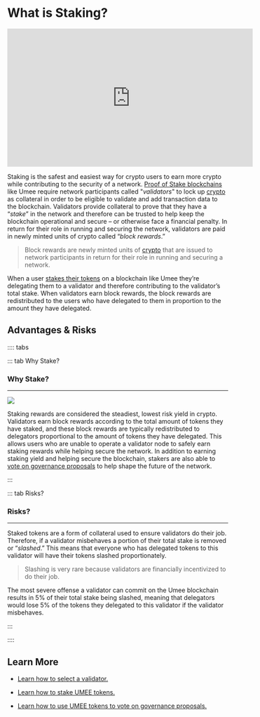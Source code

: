 # What is Staking?

<iframe width="560" height="315" src="https://www.youtube.com/embed/UBZzWMKIxEc" title="YouTube video player" frameborder="0" allow="accelerometer; autoplay; clipboard-write; encrypted-media; gyroscope; picture-in-picture" allowfullscreen></iframe>

Staking is the safest and easiest way for crypto users to earn more crypto while contributing to the security of a network. [Proof of Stake blockchains](/users/blockchain-basics/what-is-blockchain.html#types-of-blockchains) like Umee require network participants called "_validators_" to lock up [crypto](/users/blockchain-basics/what-is-crypto) as collateral in order to be eligible to validate and add transaction data to the blockchain. Validators provide collateral to prove that they have a “_stake_” in the network and therefore can be trusted to help keep the blockchain operational and secure – or otherwise face a financial penalty. In return for their role in running and securing the network, validators are paid in newly minted units of crypto called “_block rewards_.”

> Block rewards are newly minted units of [crypto](/users/blockchain-basics/what-is-crypto) that are issued to network participants in return for their role in running and securing a network. 

When a user [stakes their tokens](/users/staking-umee/staking-umee) on a blockchain like Umee they’re delegating them to a validator and therefore contributing to the validator’s total stake. When validators earn block rewards, the block rewards are redistributed to the users who have delegated to them in proportion to the amount they have delegated.

## Advantages & Risks

:::: tabs

::: tab Why Stake?

### Why Stake?

****

![](/bg/why-stake.png)

Staking rewards are considered the steadiest, lowest risk yield in crypto. Validators earn block rewards according to the total amount of tokens they have staked, and these block rewards are typically redistributed to delegators proportional to the amount of tokens they have delegated. This allows users who are unable to operate a validator node to safely earn staking rewards while helping secure the network. In addition to earning staking yield and helping secure the blockchain, stakers are also able to [vote on governance proposals](/users/governance/voting) to help shape the future of the network.

:::

::: tab Risks?

### Risks?

****

Staked tokens are a form of collateral used to ensure validators do their job. Therefore, if a validator misbehaves a portion of their total stake is removed or “_slashed_.” This means that everyone who has delegated tokens to this validator will have their tokens slashed proportionately. 

> Slashing is very rare because validators are financially incentivized to do their job. 

The most severe offense a validator can commit on the Umee blockchain results in 5% of their total stake being slashed, meaning that delegators would lose 5% of the tokens they delegated to this validator if the validator misbehaves.

:::

::::

## Learn More

- [Learn how to select a validator.](/users/staking-umee/selecting-validator)

- [Learn how to stake UMEE tokens.](/users/staking-umee/staking-umee)

- [Learn how to use UMEE tokens to vote on governance proposals.](/users/governance/voting)
